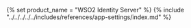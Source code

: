 {% set product_name = "WSO2 Identity Server" %}
{% include "../../../../../includes/references/app-settings/index.md" %}